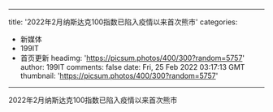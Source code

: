 
---
title: '2022年2月纳斯达克100指数已陷入疫情以来首次熊市'
categories: 
 - 新媒体
 - 199IT
 - 首页更新
headimg: 'https://picsum.photos/400/300?random=5757'
author: 199IT
comments: false
date: Fri, 25 Feb 2022 03:17:13 GMT
thumbnail: 'https://picsum.photos/400/300?random=5757'
---

<div>   
2022年2月纳斯达克100指数已陷入疫情以来首次熊市  
</div>
            